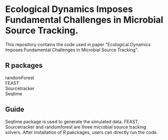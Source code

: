 # Ecological Dynamics Imposes Fundamental Challenges in Microbial Source Tracking.
This repository contains the code used in paper "Ecological Dynamics Imposes Fundamental Challenges in Microbial Source Tracking".

## R packages
randomForest\
FEAST\
Sourcetracker\
Seqtime

## Guide
Seqtime package is used to generate the simulated data. FEAST, Sourcetracker and randomforest are three microbial source tracking solvers.
After installation of R pakckages, users can directly run the code.

